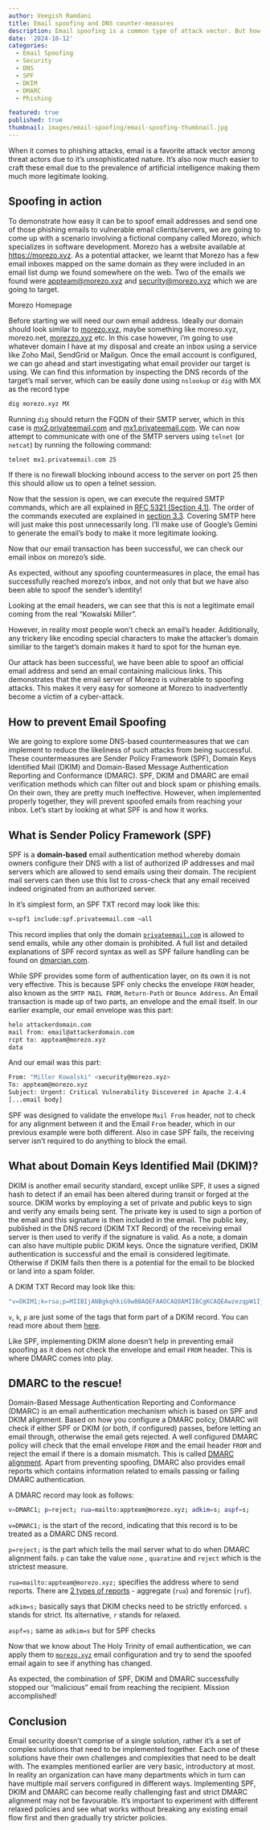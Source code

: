 ```yaml
---
author: Veegish Ramdani
title: Email spoofing and DNS counter-measures
description: Email spoofing is a common type of attack vector. But how easy is it to carry it out and which measures can be taken to prevent it?
date: '2024-10-12'
categories:
  - Email Spoofing
  - Security
  - DNS
  - SPF
  - DKIM
  - DMARC
  - Phishing

featured: true
published: true
thumbnail: images/email-spoofing/email-spoofing-thumbnail.jpg
---
```


<script>
    import ImageCaption from './image-caption.svelte';
</script>

When it comes to phishing attacks, email is a favorite attack vector among threat actors due to it’s unsophisticated nature. It’s also now much easier to craft these email due to the prevalence of artificial intelligence making them much more legitimate looking.

## Spoofing in action

To demonstrate how easy it can be to spoof email addresses and send one of those phishing emails to vulnerable email clients/servers, we are going to come up with a scenario involving a fictional company called Morezo, which specializes in software development. Morezo has a website available at https://morezo.xyz. As a potential attacker, we learnt that Morezo has a few email inboxes mapped on the same domain as they were included in an email list dump we found somewhere on the web. Two of the emails we found were [appteam@morezo.xyz](mailto:appteam@morezo.xyz) and [security@morezo.xyz](mailto:security@morezo.xyz) which we are going to target.

<ImageCaption>
<enhanced:img sizes="(min-width:1920px) 1280px, (min-width:1080px) 640px, (min-width:768px) 400px" alt="Morezo Homepage" class="inline-basic-image" src="/static/images/email-spoofing/email-spoofing-1.png" />
</ImageCaption>

Morezo Homepage

Before starting we will need our own email address. Ideally our domain should look similar to [morezo.xyz](http://morezo.xyz), maybe something like moreso.xyz, morezo.net, [morezzo.xyz](http://morezzo.xyz) etc. In this case however, i’m going to use whatever domain I have at my disposal and create an inbox using a service like Zoho Mail, SendGrid or Mailgun. Once the email account is configured, we can go ahead and start investigating what email provider our target is using. We can find this information by inspecting the DNS records of the target’s mail server, which can be easily done using `nslookup` or `dig` with MX as the record type

```bash
dig morezo.xyz MX
```

<ImageCaption caption="Querying Morezo DNS for MX records">
<enhanced:img sizes="(min-width:1920px) 1280px, (min-width:1080px) 640px, (min-width:768px) 400px" class="inline-basic-image" src="/static/images/email-spoofing/email-spoofing-2.png" />
</ImageCaption>

Running `dig` should return the FQDN of their SMTP server, which in this case is [mx2.privateemail.com](http://mx2.privateemail.com) and [mx1.privateemail.com](http://mx1.privateemail.com). We can now attempt to communicate with one of the SMTP servers using `telnet` (or `netcat`) by running the following command:

```bash
telnet mx1.privateemail.com 25
```

If there is no firewall blocking inbound access to the server on port 25 then this should allow us to open a telnet session.

<ImageCaption caption="Connecting to Morezo's mail server via telnet">
<enhanced:img sizes="(min-width:1920px) 1280px, (min-width:1080px) 640px, (min-width:768px) 400px" class="inline-basic-image" src="/static/images/email-spoofing/email-spoofing-3.png" />
</ImageCaption>

Now that the session is open, we can execute the required SMTP commands, which are all explained in [RFC 5321 (Section 4.1)](https://datatracker.ietf.org/doc/html/rfc5321#section-4.1). The order of the commands executed are explained in [section 3.3](https://datatracker.ietf.org/doc/html/rfc5321#section-3.3). Covering SMTP here will just make this post unnecessarily long. I’ll make use of Google’s Gemini to generate the email’s body to make it more legitimate looking.

<ImageCaption caption="Sending an email via SMTP">
<enhanced:img sizes="(min-width:1920px) 1280px, (min-width:1080px) 640px, (min-width:768px) 400px" class="inline-basic-image" src="/static/images/email-spoofing/email-spoofing-4.png" />
</ImageCaption>

Now that our email transaction has been successful, we can check our email inbox on morezo’s side.

<ImageCaption caption="'Malicious' email with spoofed sender successfully reached morezo's inbox">
<enhanced:img sizes="(min-width:1920px) 1280px, (min-width:1080px) 640px, (min-width:768px) 400px" class="inline-basic-image" src="/static/images/email-spoofing/email-spoofing-5.png" />
</ImageCaption>

As expected, without any spoofing countermeasures in place, the email has successfully reached morezo’s inbox, and not only that but we have also been able to spoof the sender’s identity!

<ImageCaption caption="Identity spoofed">
<enhanced:img sizes="(min-width:1920px) 1280px, (min-width:1080px) 640px, (min-width:768px) 400px" class="inline-basic-image" src="/static/images/email-spoofing/email-spoofing-6.png" />
</ImageCaption>

Looking at the email headers, we can see that this is not a legitimate email coming from the real “Kowalski Miller”.

<ImageCaption caption="Inspecting email headers shows real sender's identity">
<enhanced:img sizes="(min-width:1920px) 1280px, (min-width:1080px) 640px, (min-width:768px) 400px" class="inline-basic-image" src="/static/images/email-spoofing/email-spoofing-7.png" />
</ImageCaption>

However, in reality most people won’t check an email’s header. Additionally, any trickery like encoding special characters to make the attacker’s domain similiar to the target’s domain makes it hard to spot for the human eye.

Our attack has been successful, we have been able to spoof an official email address and send an email containing malicious links. This demonstrates that the email server of Morezo is vulnerable to spoofing attacks. This makes it very easy for someone at Morezo to inadvertently become a victim of a cyber-attack.

## How to prevent Email Spoofing

We are going to explore some DNS-based countermeasures that we can implement to reduce the likeliness of such attacks from being successful. These countermeasures are Sender Policy Framework (SPF), Domain Keys Identified Mail (DKIM) and Domain-Based Message Authentication Reporting and Conformance (DMARC). SPF, DKIM and DMARC are email verification methods which can filter out and block spam or phishing emails. On their own, they are pretty much ineffective. However, when implemented properly together, they will prevent spoofed emails from reaching your inbox. Let’s start by looking at what SPF is and how it works.

## What is Sender Policy Framework (SPF)

SPF is a **domain-based** email authentication method whereby domain owners configure their DNS with a list of authorized IP addresses and mail servers which are allowed to send emails using their domain. The recipient mail servers can then use this list to cross-check that any email received indeed originated from an authorized server.

<ImageCaption caption="How SPF works">
<enhanced:img sizes="(min-width:1920px) 1280px, (min-width:1080px) 640px, (min-width:768px) 400px" class="inline-basic-image" src="/static/images/email-spoofing/email-spoofing-8.png" />
</ImageCaption>

In it’s simplest form, an SPF TXT record may look like this:

```bash
v=spf1 include:spf.privateemail.com ~all
```

This record implies that only the domain [`privateemail.com`](http://privateemail.com) is allowed to send emails, while any other domain is prohibited. A full list and detailed explanations of SPF record syntax as well as SPF failure handling can be found on [dmarcian.com](https://dmarcian.com/spf-syntax-table/).

While SPF provides some form of authentication layer, on its own it is not very effective. This is because SPF only checks the envelope `FROM` header, also known as the `SMTP MAIL FROM`, `Return-Path` or `Bounce Address`. An Email transaction is made up of two parts, an envelope and the email itself. In our earlier example, our email envelope was this part:

```bash
helo attackerdomain.com
mail from: email@attackerdomain.com
rcpt to: appteam@morezo.xyz
data
```

And our email was this part:

```bash
From: "Miller Kowalski" <security@morezo.xyz>
To: appteam@morezo.xyz
Subject: Urgent: Critical Vulnerability Discovered in Apache 2.4.4
[...email body]
```

SPF was designed to validate the envelope `Mail From` header, not to check for any alignment between it and the Email `From` header, which in our previous example were both different. Also in case SPF fails, the receiving server isn’t required to do anything to block the email.

## What about Domain Keys Identified Mail (DKIM)?

DKIM is another email security standard, except unlike SPF, it uses a signed hash to detect if an email has been altered during transit or forged at the source. DKIM works by employing a set of private and public keys to sign and verify any emails being sent. The private key is used to sign a portion of the email and this signature is then included in the email. The public key, published in the DNS record (DKIM TXT Record) of the receiving email server is then used to verify if the signature is valid. As a note, a domain can also have multiple public DKIM keys. Once the signature verified, DKIM authentication is successful and the email is considered legitimate. Otherwise if DKIM fails then there is a potential for the email to be blocked or land into a spam folder.

<ImageCaption caption="How DKIM works">
<enhanced:img sizes="(min-width:1920px) 1280px, (min-width:1080px) 640px, (min-width:768px) 400px" class="inline-basic-image" src="/static/images/email-spoofing/email-spoofing-9.png" />
</ImageCaption>

A DKIM TXT Record may look like this:

```bash
"v=DKIM1;k=rsa;p=MIIBIjANBgkqhkiG9w0BAQEFAAOCAQ8AMIIBCgKCAQEAwzezqpW1IjMwbAVlsBwzNXCPdpGOURq6UreX0Yn9WRW7hSfMIP7gjMB8mS5naXDA/2IBF4iQm0OXbcUD3SK0HN9rhJEbMsTq4DznDw0aMnbv7Bi9MBuQxV7MAJ+R8wprhPDMvRKn3y98G47fyGP6BJkyycrvi0qY2LwSkxiZWoErlJivoFNWOiorFCE21UuOMpY" "Ow9sIuxpdtuPcVwGvKDeZraOXqnvSig3qEZYu+p+C8iP1uoQMAGmfAY4xv4Ujh8hHo7xW1fLJG6Ve4XJjU+77jSdTPmLDOm6aIhx01k2RRkeKxeZEihvttgSiYP85F4vO3BNVpb1G1SPQ2/v33QIDAQAB"
```

`v`, `k`, `p` are just some of the tags that form part of a DKIM record. You can read more about them [here](https://en.wikipedia.org/wiki/DomainKeys_Identified_Mail#Technical_details).

Like SPF, implementing DKIM alone doesn’t help in preventing email spoofing as it does not check the envelope and email `FROM` header. This is where DMARC comes into play.

## DMARC to the rescue!

Domain-Based Message Authentication Reporting and Conformance (DMARC) is an email authentication mechanism which is based on SPF and DKIM alignment. Based on how you configure a DMARC policy, DMARC will check if either SPF or DKIM (or both, if configured) passes, before letting an email through, otherwise the email gets rejected. A well configured DMARC policy will check that the email envelope `FROM` and the email header `FROM` and reject the email if there is a domain mismatch. This is called [DMARC alignment](https://dmarcian.com/alignment). Apart from preventing spoofing, DMARC also provides email reports which contains information related to emails passing or failing DMARC authentication.

A DMARC record may look as follows:

```bash
v=DMARC1; p=reject; rua=mailto:appteam@morezo.xyz; adkim=s; aspf=s;
```

`v=DMARC1;` is the start of the record, indicating that this record is to be treated as a DMARC DNS record.

`p=reject;` is the part which tells the mail server what to do when DMARC alignment fails. `p` can take the value `none` , `quaratine` and `reject` which is the strictest measure.

`rua=mailto:appteam@morezo.xyz;` specifies the address where to send reports. There are [2 types of reports](https://dmarcian.com/rua-vs-ruf/) - aggregate (`rua`) and forensic (`ruf`).

`adkim=s;` basically says that DKIM checks need to be strictly enforced. `s` stands for strict. Its alternative, `r` stands for relaxed.

`aspf=s;` same as `adkim=s` but for SPF checks

Now that we know about The Holy Trinity of email authentication, we can apply them to [`morezo.xyz`](http://morezo.xyz) email configuration and try to send the spoofed email again to see if anything has changed.

<ImageCaption caption="DMARC Policy applied to Morezo's email configuration successfully prevented spoofing">
<enhanced:img sizes="(min-width:1920px) 1280px, (min-width:1080px) 640px, (min-width:768px) 400px" class="inline-basic-image" src="/static/images/email-spoofing/email-spoofing-10.png" />
</ImageCaption>

As expected, the combination of SPF, DKIM and DMARC successfully stopped our “malicious” email from reaching the recipient. Mission accomplished!

## Conclusion

Email security doesn’t comprise of a single solution, rather it’s a set of complex solutions that need to be implemented together. Each one of these solutions have their own challenges and complexities that need to be dealt with. The examples mentioned earlier are very basic, introductory at most. In reality an organization can have many departments which in turn can have multiple mail servers configured in different ways. Implementing SPF, DKIM and DMARC can become really challenging fast and strict DMARC alignment may not be favourable. It’s important to experiment with different relaxed policies and see what works without breaking any existing email flow first and then gradually try stricter policies.
